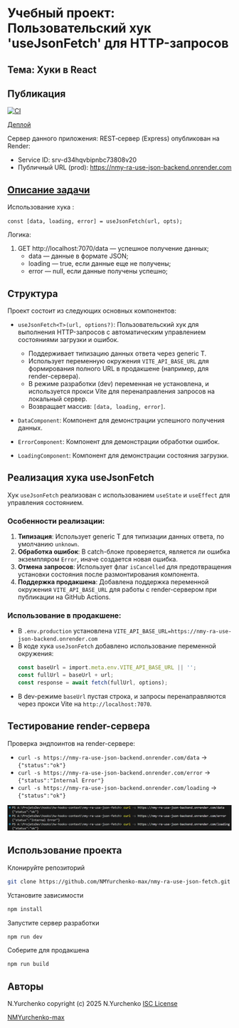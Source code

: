 # Учебный проект: Пользовательский хук 'useJsonFetch' для HTTP-запросов

## Тема: Хуки в React

## Публикация

[![CI](https://github.com/NMYurchenko-max/nmy-ra-use-json-fetch/actions/workflows/web.yml/badge.svg)](https://github.com/NMYurchenko-max/nmy-ra-use-json-fetch/actions/workflows/web.yml)

[Деплой](https://nmyurchenko-max.github.io/nmy-ra-use-json-fetch/)


Сервер данного приложения:
REST‑сервер (Express) опубликован на Render:
- Service ID: srv-d34hqvbipnbc73808v20
- Публичный URL (prod): https://nmy-ra-use-json-backend.onrender.com

## [Описание задачи](https://github.com/netology-code/ra16-homeworks/blob/ra-51/hooks-context/use-json-fetch/README.md)


Использование хука :

`const [data, loading, error] = useJsonFetch(url, opts);`

Логика:

1.  GET http://localhost:7070/data — успешное получение данных;
    - data — данные в формате JSON;
    - loading — true, если данные еще не получены;
    - error — null, если данные получены успешно;

## Структура

Проект состоит из следующих основных компонентов:

- `useJsonFetch<T>(url, options?)`: Пользовательский хук для выполнения HTTP-запросов с автоматическим управлением состояниями загрузки и ошибок.
  - Поддерживает типизацию данных ответа через generic T.
  - Использует переменную окружения `VITE_API_BASE_URL` для формирования полного URL в продакшене (например, для render-сервера).
  - В режиме разработки (dev) переменная не установлена, и используется прокси Vite для перенаправления запросов на локальный сервер.
  - Возвращает массив: `[data, loading, error]`.

- `DataComponent`: Компонент для демонстрации успешного получения данных.
- `ErrorComponent`: Компонент для демонстрации обработки ошибок.
- `LoadingComponent`: Компонент для демонстрации состояния загрузки.

## Реализация хука useJsonFetch

Хук `useJsonFetch` реализован с использованием `useState` и `useEffect` для управления состоянием.

### Особенности реализации:

1. **Типизация**: Использует generic T для типизации данных ответа, по умолчанию `unknown`.
2. **Обработка ошибок**: В catch-блоке проверяется, является ли ошибка экземпляром `Error`, иначе создается новая ошибка.
3. **Отмена запросов**: Использует флаг `isCancelled` для предотвращения установки состояния после размонтирования компонента.
4. **Поддержка продакшена**: Добавлена поддержка переменной окружения `VITE_API_BASE_URL` для работы с render-сервером при публикации на GitHub Actions.

### Использование в продакшене:

- В `.env.production` установлена `VITE_API_BASE_URL=https://nmy-ra-use-json-backend.onrender.com`
- В коде хука `useJsonFetch` добавлено использование переменной окружения:
  ```ts
  const baseUrl = import.meta.env.VITE_API_BASE_URL || '';
  const fullUrl = baseUrl + url;
  const response = await fetch(fullUrl, options);
  ```
- В dev-режиме `baseUrl` пустая строка, и запросы перенаправляются через прокси Vite на `http://localhost:7070`.

## Тестирование render-сервера  

Проверка эндпоинтов на render-сервере:

- `curl -s https://nmy-ra-use-json-backend.onrender.com/data` → `{"status":"ok"}`
- `curl -s https://nmy-ra-use-json-backend.onrender.com/error` → `{"status":"Internal Error"}`
- `curl -s https://nmy-ra-use-json-backend.onrender.com/loading` → `{"status":"ok"}`

![alt text](src/assets/test-console.png)

## Использование проекта

Клонируйте репозиторий

```bash
git clone https://github.com/NMYurchenko-max/nmy-ra-use-json-fetch.git
```

Установите зависимости

```bash
npm install
```

Запустите сервер разработки

```bash
npm run dev
```

Соберите для продакшена

```bash
npm run build
```

## Авторы

N.Yurchenko
copyright (c) 2025 N.Yurchenko
[ISC License](LICENSE)

[NMYurchenko-max](https://github.com/NMYurchenko-max)
